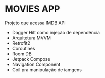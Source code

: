 # MOVIES APP
Projeto que acessa IMDB API

-  Dagger Hilt como injeção de dependência
-  Arquitetura MVVM
-  Retrofit2
-  Coroutines
-  Room DB
-  Jetpack Compose
-  Navigation Component
-  Coil pra manipulação de iamgens
